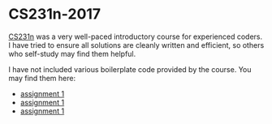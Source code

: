 # CS231n-2017

[CS231n](http://cs231n.stanford.edu/2017/) was a very well-paced introductory course for experienced coders.
I have tried to ensure all solutions are cleanly written and efficient, so others who self-study may find them helpful.

I have not included various boilerplate code provided by the course. You may find them here:
* [assignment 1](http://cs231n.stanford.edu/assignments/2017/spring1617_assignment1.zip)
* [assignment 1](http://cs231n.stanford.edu/assignments/2017/spring1617_assignment2.zip)
* [assignment 1](http://cs231n.stanford.edu/assignments/2017/spring1617_assignment3.zip)
